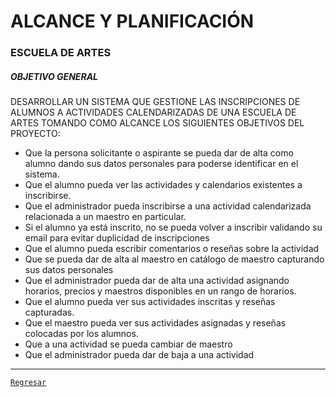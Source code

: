# **ALCANCE Y PLANIFICACIÓN**

### **ESCUELA DE ARTES**

##### **OBJETIVO GENERAL**
DESARROLLAR UN SISTEMA QUE GESTIONE LAS INSCRIPCIONES DE ALUMNOS A ACTIVIDADES CALENDARIZADAS DE UNA ESCUELA DE ARTES TOMANDO COMO ALCANCE LOS SIGUIENTES OBJETIVOS DEL PROYECTO:

- Que la persona solicitante o aspirante se pueda dar de alta como alumno dando sus datos personales para poderse identificar en el sistema.
- Que el alumno pueda ver las actividades y calendarios existentes a inscribirse.
- Que el administrador pueda inscribirse a una actividad calendarizada relacionada a un maestro en particular.
- Si el alumno ya está inscrito, no se pueda volver a inscribir validando su email para evitar duplicidad de inscripciones
- Que el alumno pueda escribir comentarios o reseñas sobre la actividad
- Que se pueda dar de alta al maestro en catálogo de maestro capturando sus datos personales
- Que el administrador pueda dar de alta una actividad asignando horarios, precios y maestros disponibles en un rango de horarios.
- Que el alumno pueda ver sus actividades inscritas y reseñas capturadas.
- Que el maestro pueda ver sus actividades asignadas y reseñas colocadas por los alumnos.
- Que a una actividad se pueda cambiar de maestro
- Que el administrador pueda dar de baja a una actividad

-------
[`Regresar`](../README.md)